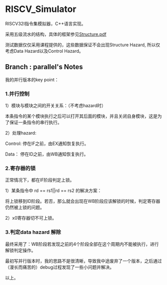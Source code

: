 # RISCV_Simulator

RISCV32I指令集模拟器，C++语言实现。

采用五级流水的结构，具体的框架参见[Structure.pdf](https://github.com/LittleQili/RISCV_Simulator/blob/predictor/src/Structure.pdf)

测试数据仅仅采用课程提供的，这些数据保证不会出现Structure Hazard,
所以仅考虑Data Hazard以及Control Hazard。

## Branch : parallel's Notes

我的并行版本的key point：

### 1.并行控制

1）模块与模块之间的开关关系：（不考虑hazard时）

   本条指令的某个模块执行之后可以打开其后面的模块，并且关闭自身模块，这是为了保证一条指令的串行执行。
   
2）处理hazard: 
  
   Control: 停在IF之前，由EX通知恢复执行。
   
   Data： 停在ID之前，由WB通知恢复执行。
   
### 2.寄存器的锁

正常情况下，都在IF阶段判定上锁。

1）某条指令中 rd == rs1||rd == rs2 的解决方案：
   
   将上锁移到ID阶段。若否，那么就会出现在WB阶段应该解锁的时候，判定寄存器仍然被上锁的问题。
   
2）x0寄存器切不可上锁。

### 3.判定data hazard 解除

最终采用了：WB阶段若发现之前的4个阶段全部在这个周期内不能被执行，进行解锁判定操作。


最初写并行版本时，我的思路不是很清晰，导致我中途废弃了一个版本，之后通过（漫长而痛苦的）debug过程发现了一些小问题并解决。

以上。
